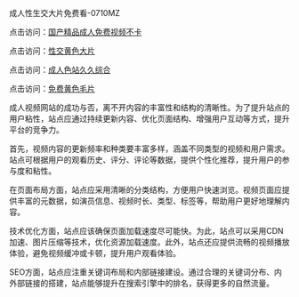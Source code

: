 成人性生交大片免费看-0710MZ

点击访问：<a href="https://heiliaozj3tjd.pages.dev">国产精品成人免费视频不卡</a>

点击访问：<a href="https://heiliaowzu4ur.pages.dev">性交黄色大片</a>

点击访问：<a href="https://heiliaowt0d7p.pages.dev">成人色站久久综合</a>

点击访问：<a href="https://heiliaoxwd5i8.pages.dev">免费黄色毛片</a>

成人视频网站的成功与否，离不开内容的丰富性和结构的清晰性。为了提升站点的用户粘性，站点应通过持续更新内容、优化页面结构、增强用户互动等方式，提升平台的竞争力。

首先，视频内容的更新频率和种类要丰富多样，涵盖不同类型的视频和用户需求。站点可根据用户的观看历史、评分、评论等数据，提供个性化推荐，提升用户的参与度和粘性。

在页面布局方面，站点应采用清晰的分类结构，方便用户快速浏览。视频页面应提供丰富的元数据，如演员信息、视频时长、类型、标签等，帮助用户更好地理解内容。

技术优化方面，站点应该确保页面加载速度尽可能快。为此，站点可以采用CDN加速、图片压缩等技术，优化资源加载速度。此外，站点还应提供流畅的视频播放体验，避免视频缓冲或卡顿，提升用户观看体验。

SEO方面，站点应注重关键词布局和内部链接建设。通过合理的关键词分布、内外部链接的搭建，站点能够提升在搜索引擎中的排名，获得更多的自然流量。

<span style="display:none;">[Canonical link]( https://github.com/tsk543210/xxriben0910 ）</span>
